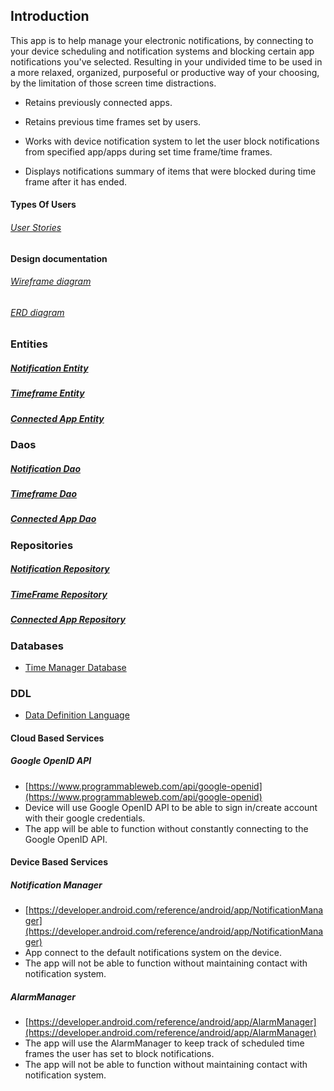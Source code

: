 

## Introduction
This app is to help manage your electronic notifications, by connecting to your device scheduling and notification systems and blocking certain app notifications you've selected.
Resulting in your undivided time to be used in a more relaxed, organized, purposeful or productive way of your choosing, 
by the limitation of those screen time distractions.


- Retains previously connected apps.

- Retains previous time frames set by users.

- Works with device notification system to let the user block notifications from specified app/apps during set time frame/time frames.

- Displays notifications summary of items that were blocked during time frame after it has ended.

#### Types Of Users
###### [User Stories](user-stories.md)

#### Design documentation


###### [Wireframe diagram](wireframe.md)

###### [ERD diagram](erd.md)


### Entities

##### [Notification Entity](https://github.com/mmorlang/time-manager/blob/master/app/src/main/java/edu/cnm/deepdive/timemanager/model/entity/Notification.java)
##### [Timeframe Entity](https://github.com/mmorlang/time-manager/blob/master/app/src/main/java/edu/cnm/deepdive/timemanager/model/entity/Timeframe.java)
##### [Connected App Entity](https://github.com/mmorlang/time-manager/blob/master/app/src/main/java/edu/cnm/deepdive/timemanager/model/entity/ConnectedApp.java)

### Daos

##### [Notification Dao](https://github.com/mmorlang/time-manager/blob/master/app/src/main/java/edu/cnm/deepdive/timemanager/dao/NotificationDao.java)
##### [Timeframe Dao](https://github.com/mmorlang/time-manager/blob/master/app/src/main/java/edu/cnm/deepdive/timemanager/dao/TimeframeDao.java)
##### [Connected App Dao](https://github.com/mmorlang/time-manager/blob/master/app/src/main/java/edu/cnm/deepdive/timemanager/dao/ConnectedAppDao.java)

### Repositories

##### [Notification Repository](https://github.com/mmorlang/time-manager/blob/master/app/src/main/java/edu/cnm/deepdive/timemanager/service/NotificationRepository.java)
##### [TimeFrame Repository](https://github.com/mmorlang/time-manager/blob/master/app/src/main/java/edu/cnm/deepdive/timemanager/service/TimeframeRepository.java)
##### [Connected App Repository](https://github.com/mmorlang/time-manager/blob/master/app/src/main/java/edu/cnm/deepdive/timemanager/service/ConnectedAppRepository.java)

### Databases
* [Time Manager Database](TimeManagerDatabase.md)

### DDL
* [Data Definition Language](ddl.md)


#### Cloud Based Services

##### Google OpenID API
* [https://www.programmableweb.com/api/google-openid](https://www.programmableweb.com/api/google-openid)
* Device will use Google OpenID API to be able to sign in/create account with their google credentials.
* The app will be able to function without constantly connecting to the Google OpenID API.

#### Device Based Services
##### Notification Manager
* [https://developer.android.com/reference/android/app/NotificationManager](https://developer.android.com/reference/android/app/NotificationManager)
* App connect to the default notifications system on the device.
* The app will not be able to function without maintaining contact with notification system.

##### AlarmManager
* [https://developer.android.com/reference/android/app/AlarmManager](https://developer.android.com/reference/android/app/AlarmManager)
* The app will use the AlarmManager to keep track of scheduled time frames the user has set to block notifications.
* The app will not be able to function without maintaining contact with notification system.



